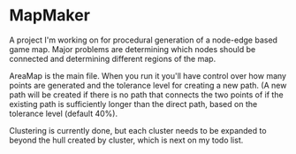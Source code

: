 # MapMaker
A project I'm working on for procedural generation of a node-edge based game map. Major problems are determining which nodes should be connected and determining different regions of the map.

AreaMap is the main file. When you run it you'll have control over how many points are generated and the tolerance level for creating a new path. (A new path will be created if there is no path that connects the two points of if the existing path is sufficiently longer than the direct path, based on the tolerance level (default 40%). 

Clustering is currently done, but each cluster needs to be expanded to beyond the hull created by cluster, which is next on my todo list.
